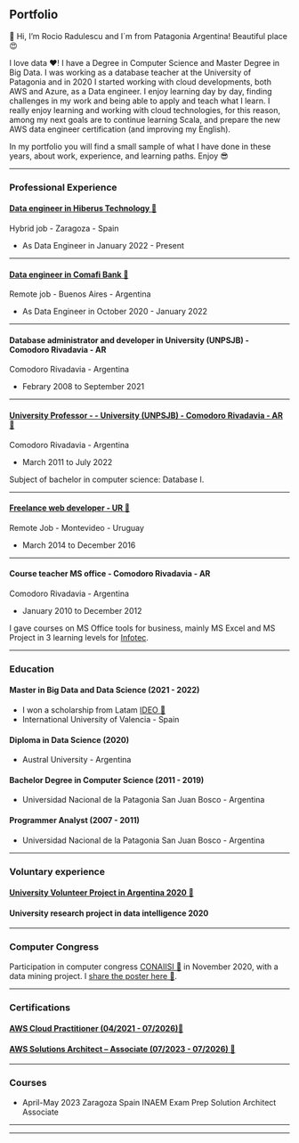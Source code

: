 ## Portfolio

👋 Hi, I’m Rocio Radulescu and I´m from Patagonia Argentina! Beautiful place 😍

I love data ❤️!
I have a Degree in Computer Science and Master Degree in Big Data. I was working as a database teacher at the University of Patagonia and in 2020 I started working with cloud developments, both AWS and Azure, as a Data engineer. I enjoy learning day by day, finding challenges in my work and being able to apply and teach what I learn. I really enjoy learning and working with cloud technologies, for this reason, among my next goals are to continue learning Scala, and prepare the new AWS data engineer certification (and improving my English).

In my portfolio you will find a small sample of what I have done in these years, about work, experience, and learning paths. Enjoy 😎


---
### Professional Experience

#### [Data engineer in Hiberus Technology 🔗](/exp_hiberus) 

Hybrid job - Zaragoza - Spain
- As Data Engineer in January 2022 - Present

---
#### [Data engineer in Comafi Bank 🔗](/exp_dataengineer)

Remote job - Buenos Aires - Argentina
- As Data Engineer in October 2020 - January 2022

---
#### Database administrator and developer in University (UNPSJB) - Comodoro Rivadavia - AR

Comodoro Rivadavia - Argentina
- Febrary 2008 to September 2021

---
#### [University Professor - - University (UNPSJB) - Comodoro Rivadavia - AR 🔗](/exp_dbi)
Comodoro Rivadavia - Argentina
- March 2011 to July 2022

Subject of bachelor in computer science: Database I.

---
#### [Freelance web developer - UR 🔗](/exp_sostemplaznza)
Remote Job - Montevideo - Uruguay
- March 2014 to December 2016

---
#### Course teacher MS office - Comodoro Rivadavia - AR
Comodoro Rivadavia - Argentina
- January 2010 to December 2012

I gave courses on MS Office tools for business, mainly MS Excel and MS Project in 3 learning levels for [Infotec](https://www.infotec-cr.com.ar/).

---
### Education

#### Master in  Big Data and Data Science (2021 - 2022)
- I won a scholarship from Latam [IDEO 🔗](https://becas.universidadviu.com/becas-ideo/)
- International University of Valencia - Spain

#### Diploma in Data Science (2020)
- Austral University - Argentina

#### Bachelor Degree in Computer Science (2011 - 2019)
- Universidad Nacional de la Patagonia San Juan Bosco - Argentina 

#### Programmer Analyst (2007 - 2011)
- Universidad Nacional de la Patagonia San Juan Bosco - Argentina

---
### Voluntary experience
#### [University Volunteer Project in Argentina 2020 🔗](/vol_university)

#### University research project in data intelligence 2020

---
### Computer Congress

Participation in computer congress [CONAIISI 🔗](http://conaiisi2020.frsfco.utn.edu.ar/) in November 2020, with a data mining project. I [share the poster here 🔗](/pdf/conaiisi.pdf).

---
### Certifications
#### [AWS Cloud Practitioner  (04/2021 - 07/2026)🔗](https://www.credly.com/badges/3790a21a-0f34-4aad-9a27-852a5e4dcded)
#### [AWS Solutions Architect – Associate (07/2023 - 07/2026) 🔗 ](https://www.credly.com/badges/33088a77-602c-47ad-b9a6-cca637c743c0)

---
### Courses
- April-May 2023 Zaragoza Spain
INAEM Exam Prep Solution Architect Associate 


---
---
